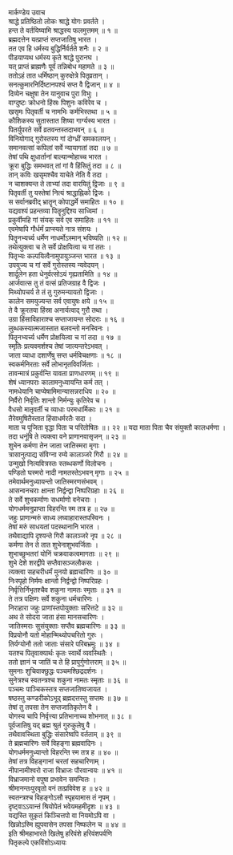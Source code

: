 मार्कण्डेय उवाच  
श्राद्धे प्रतिष्ठितो लोकः श्राद्धे योगः प्रवर्तते ।  
हन्त ते वर्तयिष्यामि श्राद्धस्य फलमुत्तमम् ॥ १ ॥  
ब्रह्मदत्तेन यत्प्राप्तं सप्तजातिषु भारत ।  
तत एव हि धर्मस्य बुद्धिर्निर्वर्तते शनैः ॥ २ ॥  
पीडयाप्यथ धर्मस्य कृते श्राद्धे पुरानघ ।  
यत् प्राप्तं ब्राह्मणैः पूर्वं तन्निबोध महामते ॥ ३ ॥  
ततोऽहं तात धर्मिष्ठान् कुरुक्षेत्रे पितृव्रतान् ।  
सनत्कुमारनिर्दिष्टानपश्यं सप्त वै द्विजान् ॥ ४ ॥  
दिव्येन चक्षुषा तेन यानुवाच पुरा विभुः ।  
वाग्दुष्टः क्रोधनो हिंस्रः पिशुनः कविरेव च ।  
खसृमः पितृवर्ती च नामभिः कर्मभिस्तथा ॥ ५ ॥  
कौशिकस्य सुतास्तात शिष्या गार्ग्यस्य भारत ।  
पितर्युपरते सर्वे व्रतवन्तस्तदाभवन् ॥ ६ ॥  
विनियोगाद् गुरोस्तस्य गां दोग्ध्रीं समकालयन् ।  
समानवत्सां कपिलां सर्वे न्यायागतां तदा ॥ ७ ॥  
तेषां पथि क्षुधार्तानां बाल्यान्मोहाच्च भारत ।  
क्रूरा बुद्धिः समभवत् तां गां वै हिंसितुं तदा ॥ ८ ॥  
तान् कविः खसृमश्चैव याचेते नेति वै तदा ।  
न चाशक्यन्त ते ताभ्यां तदा वारयितुं द्विजाः ॥ ९ ॥  
पितृवर्ती तु यस्तेषां नित्यं श्राद्धाह्निको द्विजः ।  
स सर्वानब्रवीद् भ्रातॄन् कोपाद्धर्मे समाहितः ॥ १० ॥  
यद्यवश्यं प्रहन्तव्या पितॄनुद्दिश्य साध्विमां ।  
प्रकुर्वीमहि गां संयक् सर्व एव समाहितः ॥ ११ ॥  
एवमेषापि गौर्धर्मं प्राप्स्यते नात्र संशयः ।  
पितॄनभ्यर्च्य धर्मेण नाधर्मोऽस्मान् भविष्यति ॥ १२ ॥  
तथेत्युक्त्वा च ते सर्वे प्रोक्षयित्वा च गां ततः ।  
पितृभ्यः कल्पयित्वैनामुपायुञ्जन्त भारत ॥ १३ ॥  
उपयुज्य च गां सर्वे गुरोस्तस्य न्यवेदयन् ।  
शार्दूलेन हता धेनुर्वत्सोऽयं गृह्यतामिति ॥ १४ ॥  
आर्जवात्स तु तं वत्सं प्रतिजग्राह वै द्विजः ।  
मिथ्योपचर्य ते तं तु गुरुमन्यायतो द्विजाः ।  
कालेन समयुज्यन्त सर्व एवायुषः क्षये ॥ १५ ॥  
ते वै क्रूरतया हिंस्रा अनार्यत्वाद् गुरौ तथा ।  
उग्रा हिंसाविहाराश्च सप्ताजायन्त सोदराः ॥ १६ ॥  
लुब्धकस्यात्मजास्तात बलवन्तो मनस्विनः ।  
पितॄनभ्यर्च्य धर्मेण प्रोक्षयित्वा च गां तदा ॥ १७ ॥  
स्मृतिः प्रत्यवमर्शश्च तेषां जात्यन्तरेऽभवत् ।  
जाता व्याधा दशार्णेषु सप्त धर्मविचक्षणाः ॥ १८ ॥  
स्वकर्मनिरताः सर्वे लोभानृतविवर्जिताः ।  
तावन्मात्रं प्रकुर्वन्ति यावता प्राणधारणम् ॥ १९ ॥  
शेषं ध्यानपराः कालामनुध्यायन्ति कर्म तत् ।  
नामधेयानि चाप्येषामिमान्यासन्नराधिप ॥ २० ॥  
निर्वैरो निर्वृतिः शान्तो निर्मन्युः कृतिरेव च ।  
वैधसो मातृवर्ती च व्याधाः परमधार्मिकाः ॥ २१ ॥  
तैरेवमुषितैस्तात हिंसाधर्मरतैः सदा ।  
माता च पूजिता वृद्धा पिता च परितोषितः ॥। २२ ॥
यदा माता पिता चैव संयुक्तौ कालधर्मणा ।  
तदा धनूंषि ते त्यक्त्वा वने प्राणानवासृजन् ॥ २३ ॥  
शुभेन कर्मणा तेन जाता जातिस्मरा मृगाः ।  
त्रासानुत्पाद्य संविग्ना रम्ये कालञ्जरे गिरौ ॥ २४ ॥  
उन्मुखो नित्यवित्रस्तः स्तब्धकर्णो विलोचनः ।  
पण्डितो घस्मरो नादी नामतस्तेऽभवन् मृगाः ॥ २५ ॥  
तमेवार्थमनुध्यायन्तो जातिस्मरणसंभवम् ।  
आसन्वनचराः क्षान्ता निर्द्वन्द्वा निष्परिग्रहाः ॥ २६ ॥  
ते सर्वे शुभकर्माणः सधर्माणो वनेचराः ।  
योगधर्ममनुप्राप्ता विहरन्ति स्म तत्र ह ॥ २७ ॥  
जहुः प्राणान्मरुं साध्य लघ्वाहारास्तपस्विनः ।  
तेषां मरुं साधयतां पदस्थानानि भारत ।  
तथैवाद्यापि दृश्यन्ते गिरौ कालञ्जरे नृप ॥ २८ ॥  
कर्मणा तेन ते तात शुभेनाशुभवर्जिताः ।  
शुभाच्छुभतरां योनिं चक्रवाकत्वमागताः ॥ २९ ॥  
शुभे देशे शरद्वीपे सप्तैवासञ्जलौकसः ।  
त्यक्त्वा सहचरीधर्मं मुनयो ब्रह्मचारिणः ॥ ३० ॥  
निःस्पृहो निर्ममः क्षान्तो निर्द्वन्द्वो निष्परिग्रहः ।  
निर्वृत्तिर्निभृतश्चैव शकुना नामतः स्मृताः ॥ ३१ ॥  
ते तत्र पक्षिणः सर्वे शकुना धर्मचारिणः ।  
निराहारा जहुः प्राणांस्तपोयुक्ताः सरित्तटे ॥ ३२ ॥  
अथ ते सोदरा जाता हंसा मानसचारिणः ।  
जातिस्मराः सुसंयुक्ताः सप्तैव ब्रह्मचारिणः ॥ ३३ ॥  
विप्रयोनौ यतो मोहान्मिथ्योपचरितो गुरुः ।  
तिर्यग्योनौ ततो जाताः संसारे परिबभ्रमुः ॥ ३४ ॥  
यतश्च पितृवाक्यार्थः कृतः स्वार्थे व्यवस्थितैः ।  
ततो ज्ञानं च जातिं च ते हि प्रापुर्गुणोत्तराम् ॥ ३५ ॥  
सुमनाः शुचिवाक्छुद्धः पञ्चमश्छिद्रदर्शनः ।  
सुनेत्रश्च स्वतन्त्रश्च शकुना नामतः स्मृताः ॥ ३६ ॥  
पञ्चमः पाञ्चिकस्तत्र सप्तजातिष्वजायत ।  
षष्ठस्तु कण्डरीकोऽभूद् ब्रह्मदत्तस्तु सप्तमः ॥ ३७ ॥  
तेषां तु तपसा तेन सप्तजातिकृतेन वै ।  
योगस्य चापि निर्वृत्त्या प्रतिभानाच्च शोभनात् ॥ ३८ ॥  
पूर्वजातिषु यद् ब्रह्म श्रुतं गुरुकुलेषु वै ।  
तथैवावस्थिता बुद्धिः संसारेष्वपि वर्तताम् ॥ ३९ ॥  
ते ब्रह्मचारिणः सर्वे विहङ्गा ब्रह्मवादिनः ।  
योगधर्ममनुध्यान्तो विहरन्ति स्म तत्र ह ॥ ४० ॥  
तेषां तत्र विहङ्गानां चरतां सहचारिणाम् ।  
नीपानामीश्वरो राजा विभ्राजः पौरवान्वयः ॥ ४१ ॥  
विभ्राजमानो वपुषा प्रभावेन समन्वितः ।  
श्रीमानन्तःपुरवृतो वनं तत्प्रविवेश ह ॥ ४२ ॥  
स्वतन्त्रश्च विहङ्गोऽसौ स्पृहयामास तं नृपम् ।  
दृष्ट्वाऽऽयान्तं श्रियोपेतं भवेयमहमीदृशः ॥ ४३ ॥  
यद्यस्ति सुकृतं किञ्चित्तपो वा नियमोऽपि वा ।  
खिन्नोऽस्मि ह्युपवासेन तपसा निष्फलेन च ॥ ४४ ॥  
इति श्रीमहाभारते खिलेषु हरिवंशे हरिवंशपर्वणि  
पितृकल्पे एकविंशोऽध्यायः
